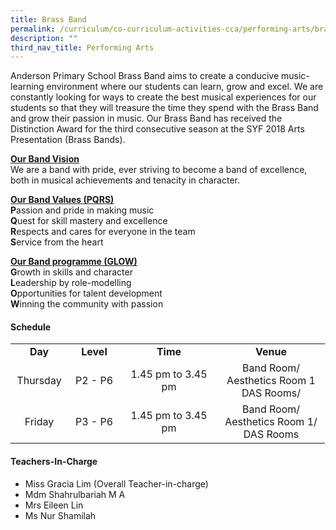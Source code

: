 ```yaml
---
title: Brass Band
permalink: /curriculum/co-curriculum-activities-cca/performing-arts/brass-band/
description: ""
third_nav_title: Performing Arts
---
```

<p>Anderson Primary School Brass Band aims to create a conducive music-learning environment where our students can learn, grow and excel. We are constantly looking for ways to create the best musical experiences for our students so that they will treasure the time they spend with the Brass Band and grow their passion in music. Our Brass Band has received the Distinction Award for the third consecutive season at the SYF 2018 Arts Presentation (Brass Bands).</p>
<p><strong><u>Our Band Vision<br /></u></strong>We are a band with pride, ever striving to become a band of excellence, both in musical achievements and tenacity in character.</p>
<p><strong><u>Our Band Values (PQRS)<br /></u></strong><strong>P</strong>assion and pride in making music<br /><strong>Q</strong>uest for skill mastery and excellence<br /><strong>R</strong>espects and cares for everyone in the team<br /><strong>S</strong>ervice from the heart</p>
<p><strong><u>Our Band programme (GLOW)<br /></u></strong><strong>G</strong>rowth in skills and character<br /><strong>L</strong>eadership by role-modelling<br /><strong>O</strong>pportunities for talent development<br /><strong>W</strong>inning the community with passion</p>
<h4><strong>Schedule</strong></h4>
<table>
<tbody>
<tr>
<td style="text-align: center;" width="76"><strong>Day</strong></td>
<td style="text-align: center;" width="68"><strong>Level</strong></td>
<td style="text-align: center;" width="139"><strong>Time</strong></td>
<td style="text-align: center;" width="156"><strong>Venue</strong></td>
</tr>

<tr>
<td style="text-align: center;" width="76">Thursday</td>
<td style="text-align: center;" width="68">P2 - P6</td>
<td style="text-align: center;" width="139">1.45 pm to 3.45 pm</td>
<td style="text-align: center;" width="156">Band Room/<br />Aesthetics Room 1<br/>DAS Rooms/<br /></td>
</tr>
<tr>
<td style="text-align: center;" width="76">Friday</td>
<td style="text-align: center;" width="68">P3 - P6</td>
<td style="text-align: center;" width="139">1.45 pm to 3.45 pm</td>
<td style="text-align: center;" width="156">Band Room/<br />Aesthetics Room 1/<br />DAS Rooms</td>
</tr>
</tbody>
</table>
<h4><strong>Teachers-In-Charge</strong></h4>
<ul>
<li>Miss Gracia Lim (Overall Teacher-in-charge)</li>
<li>Mdm Shahrulbariah M A</li>
<li>Mrs Eileen Lin</li>
<li>Ms Nur Shamilah</li>
</ul>